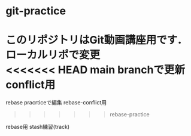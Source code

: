 # git-practice
このリポジトリはGit動画講座用です．
ローカルリポで変更  
<<<<<<< HEAD
main branchで更新
conflict用
=======
rebase pracrticeで編集
rebase-conflict用
>>>>>>> rebase-practice

rebase用
 stash練習(track)


